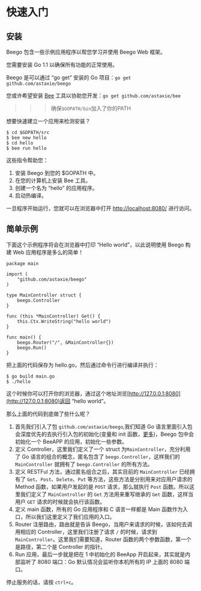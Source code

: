 # 快速入门

## 安装

Beego 包含一些示例应用程序以帮您学习并使用 Beego Web 框架。

您需要安装 Go 1.1 以确保所有功能的正常使用。

Beego 是可以通过 “go get” 安装的 Go 项目：`go get github.com/astaxie/beego`

您或许希望安装 [Bee](/docs/Reference_BeeTool) 工具以协助您开发：`go get github.com/astaxie/bee`

>>> 确保`$GOPATH/bin`加入了你的PATH

想要快速建立一个应用来检测安装？

	$ cd $GOPATH/src
	$ bee new hello
	$ cd hello
	$ bee run hello

这些指令帮助您：

1. 安装 Beego 到您的 $GOPATH 中。
2. 在您的计算机上安装 Bee 工具。
3. 创建一个名为 “hello” 的应用程序。
4. 启动热编译。

一旦程序开始运行，您就可以在浏览器中打开 [http://localhost:8080/](http://localhost:8080/) 进行访问。

## 简单示例

下面这个示例程序将会在浏览器中打印 “Hello world”，以此说明使用 Beego 构建 Web 应用程序是多么的简单！

	package main
	
	import (
		"github.com/astaxie/beego"
	)
	
	type MainController struct {
		beego.Controller
	}
	
	func (this *MainController) Get() {
		this.Ctx.WriteString("hello world")
	}
	
	func main() {
		beego.Router("/", &MainController{})
		beego.Run()
	}

把上面的代码保存为 hello.go，然后通过命令行进行编译并执行：

	$ go build main.go
	$ ./hello

这个时候你可以打开你的浏览器，通过这个地址浏览[http://127.0.0.1:8080](http://127.0.0.1:8080)返回 “hello world”。

那么上面的代码到底做了些什么呢？

1. 首先我们引入了包 `github.com/astaxie/beego`,我们知道 Go 语言里面引入包会深度优先的去执行引入包的初始化(变量和 init 函数，[更多](https://github.com/astaxie/build-web-application-with-golang/blob/master/ebook/02.3.md#maininit))，Beego 包中会初始化一个 BeeAPP 的应用，初始化一些参数。
2. 定义 Controller，这里我们定义了一个 struct 为`MainController`，充分利用了 Go 语言的组合的概念，匿名包含了 `beego.Controller`，这样我们的 `MainController` 就拥有了 `beego.Controller` 的所有方法。
3. 定义 RESTFul 方法，通过匿名组合之后，其实目前的 `MainController` 已经拥有了 `Get`、`Post`、`Delete`、`Put` 等方法，这些方法是分别用来对应用户请求的 Method 函数，如果用户发起的是 `POST` 请求，那么就执行 `Post` 函数。所以这里我们定义了 `MainController` 的 `Get` 方法用来重写继承的 `Get` 函数，这样当用户 `GET` 请求的时候就会执行该函数。
4. 定义 main 函数，所有的 Go 应用程序和 C 语言一样都是 Main 函数作为入口，所以我们这里定义了我们应用的入口。
5. Router 注册路由，路由就是告诉 Beego，当用户来请求的时候，该如何去调用相应的 Controller，这里我们注册了请求 `/` 的时候，请求到 `MainController`。这里我们需要知道，Router 函数的两个参数函数，第一个是路径，第二个是 Controller 的指针。
6. Run 应用，最后一步就是把在 1 中初始化的 BeeApp 开启起来，其实就是内部监听了 8080 端口：Go 默认情况会监听你本机所有的 IP 上面的 8080 端口。

停止服务的话，请按 `ctrl+c`。
